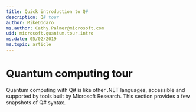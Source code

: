 ```yaml
---
title: Quick introduction to Q#
description: Q# tour
author: MikeDodaro
ms.author: Cathy.Palmer@microsoft.com
uid: microsoft.quantum.tour.intro
ms.date: 05/02/2019
ms.topic: article
---
```


# Quantum computing tour
Quantum computing with Q# is like other .NET languages, accessible and supported by tools built by Microsoft Research.  This section provides a few snapshots of Q# syntax.
